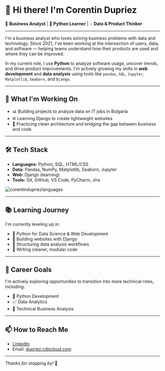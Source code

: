 # 👋 Hi there! I'm Corentin Dupriez

💼 **Business Analyst** | 🐍 **Python Learner** | 💡 **Data & Product Thinker**

---

I'm a business analyst who loves solving business problems with data and technology. Since 2021, I've been working at the intersection of users, data, and software — helping teams understand how their products are used and where they can be improved.

In my current role, I use **Python** to analyze software usage, uncover trends, and drive product improvements. I'm actively growing my skills in **web development** and **data analysis** using tools like `pandas`, `SQL`, `Jupyter`, `Matplotlib`, `Seaborn`, and `Django`.

---

## 🚀 What I'm Working On

- 📊 Building projects to analyze data on IT jobs in Bulgaria  
- 🌐 Learning Django to create lightweight websites  
- 🧠 Practicing clean architecture and bridging the gap between business and code  

---

## 🛠️ Tech Stack

- **Languages:** Python, SQL, HTML/CSS
- **Data:** Pandas, NumPy, Matplotlib, Seaborn, Jupyter
- **Web:** Django (learning)
- **Tools:** Git, GitHub, VS Code, PyCharm, Jira
<img src="https://github-readme-stats.vercel.app/api/top-langs?username=corentin-dupriez" alt="corentindupriezlanguages">

---

## 📚 Learning Journey

I'm currently leveling up in:
- 🔹 Python for Data Science & Web Development
- 🔹 Building websites with Django
- 🔹 Structuring data analysis workflows
- 🔹 Writing cleaner, modular code

---

## 🎯 Career Goals

I'm actively exploring opportunities to transition into more technical roles, including:
- 🐍 Python Development  
- 📈 Data Analytics  
- 🧩 Technical Business Analysis  

---

## 📫 How to Reach Me

- [LinkedIn](https://www.linkedin.com/in/corentin-dupriez-407748131/)  
- Email: dupriez.c@icloud.com

---

_Thanks for stopping by!_ 🙌

